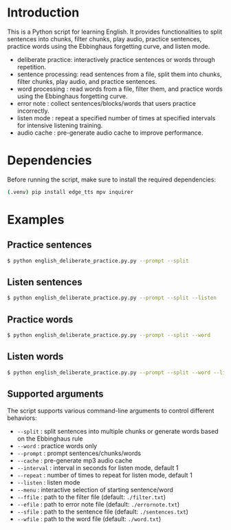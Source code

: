# Introduction

This is a Python script for learning English. It provides functionalities to
split sentences into chunks, filter chunks, play audio, practice sentences,
practice words using the Ebbinghaus forgetting curve, and listen mode.

- deliberate practice: interactively practice sentences or words through repetition.
- sentence processing: read sentences from a file, split them into chunks,
                       filter chunks, play audio, and practice sentences.
- word processing    : read words from a file, filter them, and practice words
                       using the Ebbinghaus forgetting curve.
- error note         : collect sentences/blocks/words that users practice incorrectly.
- listen mode        : repeat a specified number of times at specified intervals
                       for intensive listening training.
- audio cache        : pre-generate audio cache to improve performance.

# Dependencies

Before running the script, make sure to install the required dependencies:

```bash
(.venv) pip install edge_tts mpv inquirer
```

# Examples

## Practice sentences

```bash
$ python english_deliberate_practice.py.py --prompt --split
```

## Listen sentences

```bash
$ python english_deliberate_practice.py.py --prompt --split --listen
```

## Practice words

```bash
$ python english_deliberate_practice.py.py --prompt --split --word
```

## Listen words

```bash
$ python english_deliberate_practice.py.py --prompt --split --word --listen
```

## Supported arguments

The script supports various command-line arguments to control different behaviors:

- `--split`     : split sentences into multiple chunks or generate words based
                  on the Ebbinghaus rule
- `--word`      : practice words only
- `--prompt`    : prompt sentences/chunks/words
- `--cache`     : pre-generate mp3 audio cache
- `--interval`  : interval in seconds for listen mode, default 1
- `--repeat`    : number of times to repeat for listen mode, default 1
- `--listen`    : listen mode
- `--menu`      : interactive selection of starting sentence/word
- `--ffile`     : path to the filter file (default: `./filter.txt`)
- `--efile`     : path to error note file (default: `./errornote.txt`)
- `--sfile`     : path to the sentence file (default: `./sentences.txt`)
- `--wfile`     : path to the word file (default: `./word.txt`)
